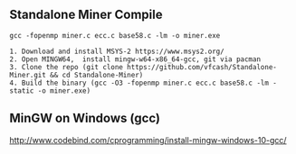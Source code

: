 ## Standalone Miner Compile
```gcc -fopenmp miner.c ecc.c base58.c -lm -o miner.exe```
```
1. Download and install MSYS-2 https://www.msys2.org/
2. Open MINGW64,  install mingw-w64-x86_64-gcc, git via pacman
3. Clone the repo (git clone https://github.com/vfcash/Standalone-Miner.git && cd Standalone-Miner)
4. Build the binary (gcc -O3 -fopenmp miner.c ecc.c base58.c -lm -static -o miner.exe)
```

## MinGW on Windows (gcc)
http://www.codebind.com/cprogramming/install-mingw-windows-10-gcc/
